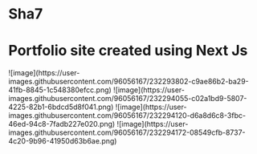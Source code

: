 # Sha7
<h1><B>Portfolio site created using Next Js</B></h1>
![image](https://user-images.githubusercontent.com/96056167/232293802-c9ae86b2-ba29-41fb-8845-1c548380efcc.png)
![image](https://user-images.githubusercontent.com/96056167/232294055-c02a1bd9-5807-4225-82b1-6bdcd5d8f041.png)
![image](https://user-images.githubusercontent.com/96056167/232294120-d6a8d6c8-3fbc-46ed-94c8-7fadb227e020.png)
![image](https://user-images.githubusercontent.com/96056167/232294172-08549cfb-8737-4c20-9b96-41950d63b6ae.png)
